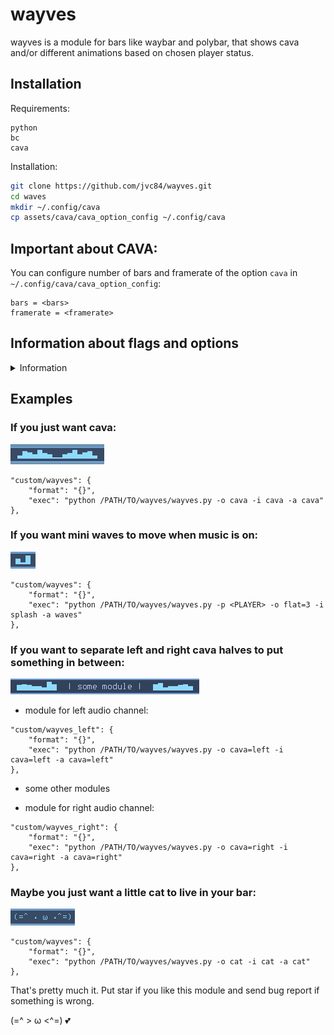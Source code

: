 # wayves

wayves is a module for bars like waybar and polybar, that shows cava and/or different animations based on chosen player status.

## Installation

Requirements:

```
python
bc
cava
```

Installation:

```bash
git clone https://github.com/jvc84/wayves.git
cd waves
mkdir ~/.config/cava
cp assets/cava/cava_option_config ~/.config/cava
```

## Important about CAVA:

You can configure number of bars and framerate of the option ```cava``` in ```~/.config/cava/cava_option_config```:

```
bars = <bars>
framerate = <framerate>
```

 
## Information about flags and options
<details>
<summary>Information</summary>
 
Use ```python /PATH/TO/wayves/wayves.py --help``` to read about flags and options.

```
Usage:
    
        python /path/to/wayves/wayves.py [--off <OPTION>] [--inactive <OPTION>] [--active <OPTION>] [--player PLAYER]
    
    Animation flags:
    
        -h, --help                   -    displays this help end exit
        -p, --player <PLAYER>        -    player whit activity will be represented by this module    
    (Unnecessary if all other flag have same value. You can get names of active players by command 'playerctl -l')    
        -o, --off  <OPTION>          -    scripts, that shows whe player is down. 'cat' by default
        -i, --inactive   <OPTION>    -    scripts, that shows when player is up, but music is on pause. 'splash' by default
        -a, --active  <OPTION>       -    scripts, that shows whe player is up, and music is playing. 'cava' by default
    
    Options:
    
        cat                 -    ASCII cat animations
        info                -    'no sound'/'sound'
        splash              -    some different animations of 3 bars
        waves               -    scripts of 3 bars moving up and down
        cava[=SECTION]      -    dynamic waves, that depend on sound. Requires cava
                                 available SECTIONS: left, right, all. SECTION=all by default
        empty[=NUM]         -    shows NUM spaces. NUM=0 by default
        flat[=NUM]          -    shows NUM '▁'. NUM=16 by default
        
    Cava config:
        
        In config you can configure number of bars and frame rate (and other stuff)
        Config path         -    $HOME/.config/cava_option_config    
```
</details>

## Examples

### If you just want cava:

![plot](.doc/images/cava_example.png)

```
"custom/wayves": {
    "format": "{}",
    "exec": "python /PATH/TO/wayves/wayves.py -o cava -i cava -a cava"
},
```

### If you want mini waves to move when music is on:

![plot](.doc/images/waves_example.png)

```
"custom/wayves": {
    "format": "{}",
    "exec": "python /PATH/TO/wayves/wayves.py -p <PLAYER> -o flat=3 -i splash -a waves"
},
```

### If you want to separate left and right cava halves to put something in between:

![plot](.doc/images/double_cava_example.png)
- module for left audio channel:

```
"custom/wayves_left": {
    "format": "{}",
    "exec": "python /PATH/TO/wayves/wayves.py -o cava=left -i cava=left -a cava=left"
},
```

- some other modules

- module for right audio channel:

```
"custom/wayves_right": {
    "format": "{}",
    "exec": "python /PATH/TO/wayves/wayves.py -o cava=right -i cava=right -a cava=right"
},
```

### Maybe you just want a little cat to live in your bar:

![plot](.doc/images/cat_example.png)

```
"custom/wayves": {
    "format": "{}",
    "exec": "python /PATH/TO/wayves/wayves.py -o cat -i cat -a cat"
},

```

That's pretty much it. Put star if you like this module and send bug report if something is wrong.

(=^ > ω <^=) :two_hearts:

